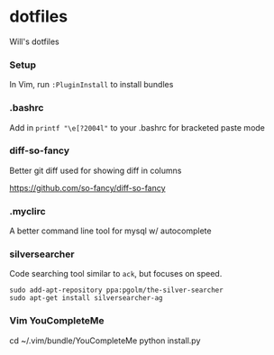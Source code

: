 # dotfiles

Will's dotfiles

### Setup

In Vim, run `:PluginInstall` to install bundles

### .bashrc

Add in `printf "\e[?2004l"` to your .bashrc for bracketed paste mode

### diff-so-fancy

Better git diff used for showing diff in columns

https://github.com/so-fancy/diff-so-fancy

### .myclirc

A better command line tool for mysql w/ autocomplete

### silversearcher

Code searching tool similar to `ack`, but focuses on speed.

	sudo add-apt-repository ppa:pgolm/the-silver-searcher
    sudo apt-get install silversearcher-ag

### Vim YouCompleteMe

cd ~/.vim/bundle/YouCompleteMe
python install.py

